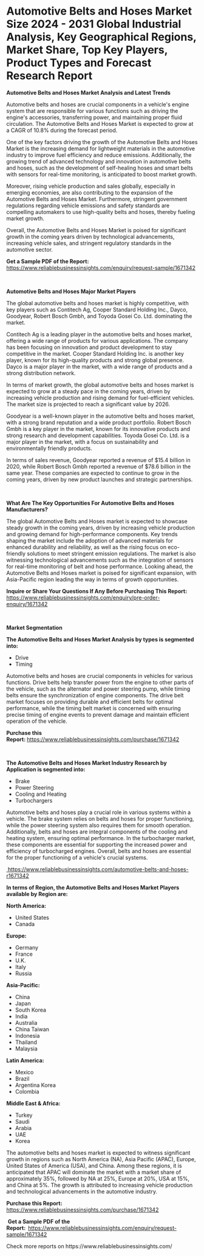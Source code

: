 <p><h1>Automotive Belts and Hoses Market Size 2024 - 2031 Global Industrial Analysis, Key Geographical Regions, Market Share, Top Key Players, Product Types and Forecast Research Report</h1></p><p><strong>Automotive Belts and Hoses Market Analysis and Latest Trends</strong></p>
<p><p>Automotive belts and hoses are crucial components in a vehicle's engine system that are responsible for various functions such as driving the engine's accessories, transferring power, and maintaining proper fluid circulation. The Automotive Belts and Hoses Market is expected to grow at a CAGR of 10.8% during the forecast period. </p><p>One of the key factors driving the growth of the Automotive Belts and Hoses Market is the increasing demand for lightweight materials in the automotive industry to improve fuel efficiency and reduce emissions. Additionally, the growing trend of advanced technology and innovation in automotive belts and hoses, such as the development of self-healing hoses and smart belts with sensors for real-time monitoring, is anticipated to boost market growth.</p><p>Moreover, rising vehicle production and sales globally, especially in emerging economies, are also contributing to the expansion of the Automotive Belts and Hoses Market. Furthermore, stringent government regulations regarding vehicle emissions and safety standards are compelling automakers to use high-quality belts and hoses, thereby fueling market growth.</p><p>Overall, the Automotive Belts and Hoses Market is poised for significant growth in the coming years driven by technological advancements, increasing vehicle sales, and stringent regulatory standards in the automotive sector.</p></p>
<p><strong>Get a Sample PDF of the Report:&nbsp;</strong> <a href="https://www.reliablebusinessinsights.com/enquiry/request-sample/1671342">https://www.reliablebusinessinsights.com/enquiry/request-sample/1671342</a></p>
<p>&nbsp;</p>
<p><strong>Automotive Belts and Hoses Major Market Players</strong></p>
<p><p>The global automotive belts and hoses market is highly competitive, with key players such as Contitech Ag, Cooper Standard Holding Inc., Dayco, Goodyear, Robert Bosch Gmbh, and Toyoda Gosei Co. Ltd. dominating the market.</p><p>Contitech Ag is a leading player in the automotive belts and hoses market, offering a wide range of products for various applications. The company has been focusing on innovation and product development to stay competitive in the market. Cooper Standard Holding Inc. is another key player, known for its high-quality products and strong global presence. Dayco is a major player in the market, with a wide range of products and a strong distribution network.</p><p>In terms of market growth, the global automotive belts and hoses market is expected to grow at a steady pace in the coming years, driven by increasing vehicle production and rising demand for fuel-efficient vehicles. The market size is projected to reach a significant value by 2026.</p><p>Goodyear is a well-known player in the automotive belts and hoses market, with a strong brand reputation and a wide product portfolio. Robert Bosch Gmbh is a key player in the market, known for its innovative products and strong research and development capabilities. Toyoda Gosei Co. Ltd. is a major player in the market, with a focus on sustainability and environmentally friendly products.</p><p>In terms of sales revenue, Goodyear reported a revenue of $15.4 billion in 2020, while Robert Bosch Gmbh reported a revenue of $78.6 billion in the same year. These companies are expected to continue to grow in the coming years, driven by new product launches and strategic partnerships.</p></p>
<p>&nbsp;</p>
<p><strong>What Are The Key Opportunities For Automotive Belts and Hoses Manufacturers?</strong></p>
<p><p>The global Automotive Belts and Hoses market is expected to showcase steady growth in the coming years, driven by increasing vehicle production and growing demand for high-performance components. Key trends shaping the market include the adoption of advanced materials for enhanced durability and reliability, as well as the rising focus on eco-friendly solutions to meet stringent emission regulations. The market is also witnessing technological advancements such as the integration of sensors for real-time monitoring of belt and hose performance. Looking ahead, the Automotive Belts and Hoses market is poised for significant expansion, with Asia-Pacific region leading the way in terms of growth opportunities.</p></p>
<p><strong>Inquire or Share Your Questions If Any Before Purchasing This Report:</strong> <a href="https://www.reliablebusinessinsights.com/enquiry/pre-order-enquiry/1671342">https://www.reliablebusinessinsights.com/enquiry/pre-order-enquiry/1671342</a></p>
<p>&nbsp;</p>
<p><strong>Market Segmentation</strong></p>
<p><strong>The Automotive Belts and Hoses Market Analysis by types is segmented into:</strong></p>
<p><ul><li>Drive</li><li>Timing</li></ul></p>
<p><p>Automotive belts and hoses are crucial components in vehicles for various functions. Drive belts help transfer power from the engine to other parts of the vehicle, such as the alternator and power steering pump, while timing belts ensure the synchronization of engine components. The drive belt market focuses on providing durable and efficient belts for optimal performance, while the timing belt market is concerned with ensuring precise timing of engine events to prevent damage and maintain efficient operation of the vehicle.</p></p>
<p><strong>Purchase this Report:&nbsp;</strong><a href="https://www.reliablebusinessinsights.com/purchase/1671342">https://www.reliablebusinessinsights.com/purchase/1671342</a></p>
<p>&nbsp;</p>
<p><strong>The Automotive Belts and Hoses Market Industry Research by Application is segmented into:</strong></p>
<p><ul><li>Brake</li><li>Power Steering</li><li>Cooling and Heating</li><li>Turbochargers</li></ul></p>
<p><p>Automotive belts and hoses play a crucial role in various systems within a vehicle. The brake system relies on belts and hoses for proper functioning, while the power steering system also requires them for smooth operation. Additionally, belts and hoses are integral components of the cooling and heating system, ensuring optimal performance. In the turbocharger market, these components are essential for supporting the increased power and efficiency of turbocharged engines. Overall, belts and hoses are essential for the proper functioning of a vehicle's crucial systems.</p></p>
<p><a href="https://www.reliablebusinessinsights.com/automotive-belts-and-hoses-r1671342">&nbsp;https://www.reliablebusinessinsights.com/automotive-belts-and-hoses-r1671342</a></p>
<p><strong>In terms of Region, the Automotive Belts and Hoses Market Players available by Region are:</strong></p>
<p>
    <p> <strong> North America: </strong>
        <ul>
            <li>United States</li>
            <li>Canada</li>
        </ul>
        </p> 
    <p> <strong> Europe: </strong>
        <ul>
            <li>Germany</li>
            <li>France</li>
            <li>U.K.</li>
            <li>Italy</li>
            <li>Russia</li>
        </ul>
        </p> 
    <p> <strong> Asia-Pacific: </strong>
        <ul>
            <li>China</li>
            <li>Japan</li>
            <li>South Korea</li>
            <li>India</li>
            <li>Australia</li>
            <li>China Taiwan</li>
            <li>Indonesia</li>
            <li>Thailand</li>
            <li>Malaysia</li>
        </ul>
        </p> 
    <p> <strong> Latin America: </strong>
        <ul>
            <li>Mexico</li>
            <li>Brazil</li>
            <li>Argentina Korea</li>
            <li>Colombia</li>
        </ul>
        </p> 
    <p> <strong> Middle East & Africa: </strong>
        <ul>
            <li>Turkey</li>
            <li>Saudi</li>
            <li>Arabia</li>
            <li>UAE</li>
            <li>Korea</li>
        </ul>
    </p>
    </p>
<p><p>The automotive belts and hoses market is expected to witness significant growth in regions such as North America (NA), Asia Pacific (APAC), Europe, United States of America (USA), and China. Among these regions, it is anticipated that APAC will dominate the market with a market share of approximately 35%, followed by NA at 25%, Europe at 20%, USA at 15%, and China at 5%. The growth is attributed to increasing vehicle production and technological advancements in the automotive industry.</p></p>
<p><strong>Purchase this Report: </strong><a href="https://www.reliablebusinessinsights.com/purchase/1671342">https://www.reliablebusinessinsights.com/purchase/1671342</a></p>
<p>&nbsp;<strong>Get a Sample PDF of the Report:&nbsp;&nbsp;</strong><a href="https://www.reliablebusinessinsights.com/enquiry/request-sample/1671342">https://www.reliablebusinessinsights.com/enquiry/request-sample/1671342</a></p>
<p><strong></strong></p>
<p>Check more reports on https://www.reliablebusinessinsights.com/</p>